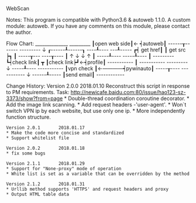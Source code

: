 WebScan

Notes:
    This program is compatible with Python3.6 & autoweb 1.1.0.
    A custom module: autoweb. If you have any comments on this module,
    please contact the author.

Flow Chart:
                        ______________  _________
                       ┃open web side┃← ┥autoweb┃
                        ------┰-------  ---------
                              ↓
                       ┎------┸------┒
                   ----┸----      ---┸-----
                ┏┥ get href┃     ┃ get src ┝┓
                ┃  -----┰---      ----┰---- ┃
                ↑       ↓             ↓     ↑
                ┃  -----┸----    -----┸---- ┃ ---------
                ┗┥check link┃ ┳ ┃check link┝┛←┥profile┃
                 -----------  ┃  -----------  ---------
                              ↓
                         -----┸----      -----------
                        ┃vpn check ┃←————┥pywinauto┃
                         -----┰----      -----------
                              ↓
                        ------┸-----
                        ┃send email┃
                        ------------

Change History:
    Version 2.0.0       2018.01.10
        Reconstruct this script in response to PM requirements.
        Task: http://newicafe.baidu.com:80/issue/hao123-sz-3373/show?from=page
    * Double-thread coordination coroutine decorator.
    * Add the image link scanning.
    * Add request headers -'user-agent'.
    * Won`t switch VPN ip by each website, but use only one ip.
    * More independently function structure.

    Version 2.0.1       2018.01.17
    * Make the code more concise and standardized
    * Support whitelist file

    Version 2.0.2       2018.01.18
    * fix some bugs

    Version 2.1.1       2018.01.29
    * Support for "None-proxy" mode of operation
    * White list is set as a variable that can be overridden by the method

    Version 2.1.2       2018.01.31
    * Urllib method supports 'HTTPS' and request headers and proxy
    * Output HTML table data